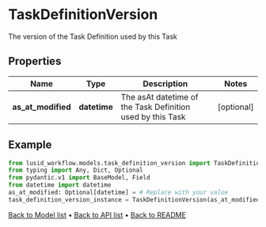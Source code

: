 # TaskDefinitionVersion

The version of the Task Definition used by this Task
## Properties
Name | Type | Description | Notes
------------ | ------------- | ------------- | -------------
**as_at_modified** | **datetime** | The asAt datetime of the Task Definition used by this Task | [optional] 
## Example

```python
from lusid_workflow.models.task_definition_version import TaskDefinitionVersion
from typing import Any, Dict, Optional
from pydantic.v1 import BaseModel, Field
from datetime import datetime
as_at_modified: Optional[datetime] = # Replace with your value
task_definition_version_instance = TaskDefinitionVersion(as_at_modified=as_at_modified)

```

[Back to Model list](../README.md#documentation-for-models) &#8226; [Back to API list](../README.md#documentation-for-api-endpoints) &#8226; [Back to README](../README.md)

